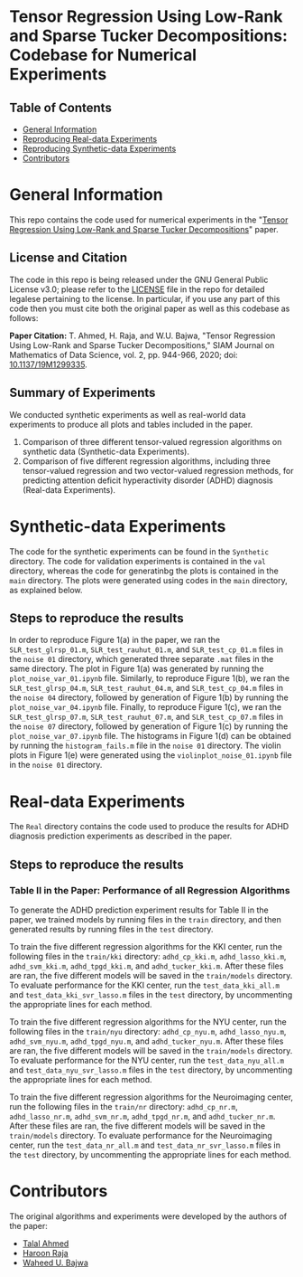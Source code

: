 # Tensor Regression Using Low-Rank and Sparse Tucker Decompositions: Codebase for Numerical Experiments

## Table of Contents
<!-- MarkdownTOC -->
- [General Information](#introduction)
- [Reproducing Real-data Experiments](#real_experiments)
- [Reproducing Synthetic-data Experiments](#synthetic_experiments)
- [Contributors](#contributors)
<!-- /MarkdownTOC -->

<a name="introduction"></a>
# General Information
This repo contains the code used for numerical experiments in the "[Tensor Regression Using Low-Rank and Sparse Tucker Decompositions](https://epubs.siam.org/doi/abs/10.1137/19M1299335)" paper.

## License and Citation
The code in this repo is being released under the GNU General Public License v3.0; please refer to the [LICENSE](./LICENSE) file in the repo for detailed legalese pertaining to the license. In particular, if you use any part of this code then you must cite both the original paper as well as this codebase as follows:

**Paper Citation:** T. Ahmed, H. Raja, and W.U. Bajwa, "Tensor Regression Using Low-Rank and Sparse Tucker Decompositions," SIAM Journal on Mathematics of Data Science, vol. 2, pp. 944-966, 2020; doi: [10.1137/19M1299335](https://doi.org/10.1137/19M1299335).

## Summary of Experiments
We conducted synthetic experiments as well as real-world data experiments to produce all plots and tables included in the paper.

1. Comparison of three different tensor-valued regression algorithms on synthetic data (Synthetic-data Experiments).
2. Comparison of five different regression algorithms, including three tensor-valued regression and two vector-valued regression methods, for predicting attention deficit hyperactivity disorder (ADHD) diagnosis (Real-data Experiments).

<a name="synthetic_experiments"></a>
# Synthetic-data Experiments
The code for the synthetic experiments can be found in the `Synthetic` directory. The code for validation experiments is contained in the `val` directory, whereas the code for generatinbg the plots is contained in the `main` directory. The plots were generated using codes in the `main` directory, as explained below.

## Steps to reproduce the results
In order to reproduce Figure 1(a) in the paper, we ran the `SLR_test_glrsp_01.m`, `SLR_test_rauhut_01.m`, and `SLR_test_cp_01.m` files in the `noise 01` directory, which generated three separate `.mat` files in the same directory. The plot in Figure 1(a) was generated by running the `plot_noise_var_01.ipynb` file. Similarly, to reproduce Figure 1(b), we ran the `SLR_test_glrsp_04.m`, `SLR_test_rauhut_04.m`, and `SLR_test_cp_04.m` files in the `noise 04` directory, followed by generation of Figure 1(b) by running the `plot_noise_var_04.ipynb` file. Finally, to reproduce Figure 1(c), we ran the `SLR_test_glrsp_07.m`, `SLR_test_rauhut_07.m`, and `SLR_test_cp_07.m` files in the `noise 07` directory, followed by generation of Figure 1(c) by running the `plot_noise_var_07.ipynb` file. The histograms in Figure 1(d) can be obtained by running the `histogram_fails.m` file in the `noise 01` directory. The violin plots in Figure 1(e) were generated using the `violinplot_noise_01.ipynb` file in the `noise 01` directory.

<a name="real_experiments"></a>
# Real-data Experiments
The `Real` directory contains the code used to produce the results for ADHD diagnosis prediction experiments as described in the paper.

## Steps to reproduce the results
### Table II in the Paper: Performance of all Regression Algorithms

To generate the ADHD prediction experiment results for Table II in the paper, we trained models by running files in the `train` directory, and then generated results by running files in the `test` directory. 

To train the five different regression algorithms for the KKI center, run the following files in the `train/kki` directory: `adhd_cp_kki.m`, `adhd_lasso_kki.m`, `adhd_svm_kki.m`, `adhd_tpgd_kki.m`, and `adhd_tucker_kki.m`. After these files are ran, the five different models will be saved in the `train/models` directory. To evaluate performance for the KKI center, run the `test_data_kki_all.m` and `test_data_kki_svr_lasso.m` files in the `test` directory, by uncommenting the appropriate lines for each method.

To train the five different regression algorithms for the NYU center, run the following files in the `train/nyu` directory: `adhd_cp_nyu.m`, `adhd_lasso_nyu.m`, `adhd_svm_nyu.m`, `adhd_tpgd_nyu.m`, and `adhd_tucker_nyu.m`. After these files are ran, the five different models will be saved in the `train/models` directory. To evaluate performance for the NYU center, run the `test_data_nyu_all.m` and `test_data_nyu_svr_lasso.m` files in the `test` directory, by uncommenting the appropriate lines for each method.

To train the five different regression algorithms for the Neuroimaging center, run the following files in the `train/nr` directory: `adhd_cp_nr.m`, `adhd_lasso_nr.m`, `adhd_svm_nr.m`, `adhd_tpgd_nr.m`, and `adhd_tucker_nr.m`. After these files are ran, the five different models will be saved in the `train/models` directory. To evaluate performance for the Neuroimaging center, run the `test_data_nr_all.m` and `test_data_nr_svr_lasso.m` files in the `test` directory, by uncommenting the appropriate lines for each method.


<a name="contributors"></a>
# Contributors

The original algorithms and experiments were developed by the authors of the paper:
- [Talal Ahmed](https://www.linkedin.com/in/talal-ahmed-5875034a/)
- [Haroon Raja](https://www.eecs.tufts.edu/~haroon/)
- [Waheed U. Bajwa](http://www.inspirelab.us/)

